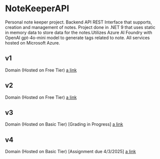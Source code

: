 # NoteKeeperAPI
Personal note keeper project. Backend API REST Interface that supports, creation and management of notes. Project done in .NET 9 that uses static in memory data to store data for the notes.Utilizes Azure AI Foundry with OpenAI gpt-4o-mini model to generate tags related to note. All services hosted on Microsoft Azure.

## v1
Domain (Hosted on Free Tier)
[a link](mynotekeeper-cec7hdbxfkc2hgf6.eastus-01.azurewebsites.net)

## v2
Domain (Hosted on Free Tier)
[a link](hw2mynotekeeper-gwh0ayc4epgac7hu.eastus-01.azurewebsites.net)

## v3
Domain (Hosted on Basic Tier) [Grading in Progress]
[a link](hw3mynotekeeper-cghmekbgfwc9cehd.eastus-01.azurewebsites.net)

## v4
Domain (Hosted on Basic Tier) [Assignment due 4/3/2025]
[a link]()
